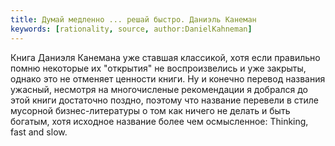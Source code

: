 ```yaml
---
title: Думай медленно ... решай быстро. Даниэль Канеман
keywords: [rationality, source, author:DanielKahneman]
---
```


Книга Даниэля Канемана уже ставшая классикой, хотя если правильно помню
некоторые их "открытия" не воспроизвелись и уже закрыты, однако это не отменяет
ценности книги.
Ну и конечно перевод названия ужасный, несмотря на многочисленые рекомендации
я добрался до этой книги достаточно поздно, поэтому что название перевели в стиле
мусорной бизнес-литературы о том как ничего не делать и быть богатым, хотя
исходное название более чем осмысленное: Thinking, fast and slow.
